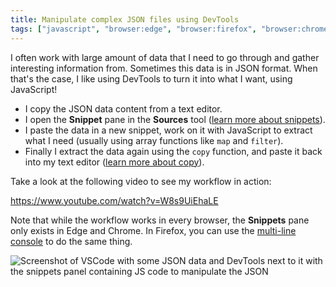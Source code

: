 ```yaml
---
title: Manipulate complex JSON files using DevTools
tags: ["javascript", "browser:edge", "browser:firefox", "browser:chrome"]
---
```

I often work with large amount of data that I need to go through and gather interesting information from. Sometimes this data is in JSON format. When that's the case, I like using DevTools to turn it into what I want, using JavaScript!

* I copy the JSON data content from a text editor.
* I open the **Snippet** pane in the **Sources** tool ([learn more about snippets](/tips/en/use-scripts-as-snippets)).
* I paste the data in a new snippet, work on it with JavaScript to extract what I need (usually using array functions like `map` and `filter`).
* Finally I extract the data again using the `copy` function, and paste it back into my text editor ([learn more about copy](/tips/en/copy-from-console)).

Take a look at the following video to see my workflow in action:

https://www.youtube.com/watch?v=W8s9UiEhaLE

Note that while the workflow works in every browser, the **Snippets** pane only exists in Edge and Chrome. In Firefox, you can use the [multi-line console](/tips/en/multi-line-console) to do the same thing.

![Screenshot of VSCode with some JSON data and DevTools next to it with the snippets panel containing JS code to manipulate the JSON](/assets/images/manipulate-complex-json.png)
